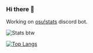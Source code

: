 ### Hi there 👋

Working on [osu!stats](https://github.com/TheGiga/osu-stats) discord bot.

![Stats btw](https://github-readme-stats.vercel.app/api?username=TheGiga&show_icons=true&theme=radical&count_private=true)

[![Top Langs](https://github-readme-stats.vercel.app/api/top-langs/?username=TheGiga&langs_count=8)](https://github.com/anuraghazra/github-readme-stats)
